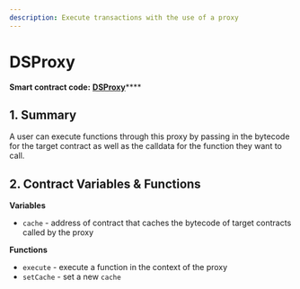 ```yaml
---
description: Execute transactions with the use of a proxy
---
```


# DSProxy

**Smart contract code:** [**DSProxy**](https://github.com/reflexer-labs/ds-proxy/blob/master/src/proxy.sol)\*\*\*\*

## 1. Summary <a id="1-introduction-summary"></a>

A user can execute functions through this proxy by passing in the bytecode for the target contract as well as the calldata for the function they want to call.

## 2. Contract Variables & Functions <a id="2-contract-details"></a>

**Variables**

* `cache` - address of contract that caches the bytecode of target contracts called by the proxy

**Functions**

* `execute` - execute a function in the context of the proxy
* `setCache` - set a new `cache`

